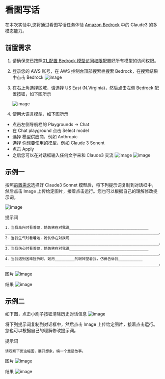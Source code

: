 # 看图写话

在本次实验中,您将通过看图写话任务体验 [Amazon Bedrock](https://aws.amazon.com/cn/bedrock/?nc1=h_ls) 中的 Claude3 的多模态能力。

## 前置需求

1. 请确保您已按照[01\_配置 Bedrock 模型访问权限](../01_前置需求/01_配置Bedrock模型访问权限.md)配置好所有模型的访问权限。
2. 登录您的 AWS 账号，在 AWS 控制台顶部搜索栏搜索 Bedrock，在搜索结果中点击 Bedrock
   ![image](../../images/07_workshop_images/01_search_bedrock.png)

3. 在右上角选择区域，请选择 US East (N.Virginia)，然后点击左侧 Bedrock 配置按钮，如下图所示

   ![image](../../images/07_workshop_images/01_bedrock_navigator.png)

4. 使用大语言模型，如下图所示

- 点击左侧导航栏的 Playgrounds -> Chat
- 在 Chat playground 点击 Select model
- 选择 模型供应商，例如 Anthropic
- 选择 你想要使用的模型，例如 Claude 3 Sonent
- 点击 Apply
- 之后您可以在对话框输入任何文字来和 Claude3 交流
  ![image](../../images/07_workshop_images/01_playground_chat_01.png)
  ![image](../../images/07_workshop_images/01_playground_chat_02.png)

## 示例一

按照[前置需求](#前置需求)选择好 Claude3 Sonnet 模型后，将下列提示词复制到对话框中，然后点击 Image 上传给定图片，接着点击运行。您也可以根据自己的理解修改提示词。

![image](../../images/07_workshop_images/image_2_text_01.png)

提示词

```
1．当我高兴时看着她，她仿佛在对我说____________________________________
______________________________________________________________________。
2．当我生气时看着她，她仿佛在对我说____________________________________
______________________________________________________________________。
3．当我伤心时看着她，她仿佛在对我说____________________________________
______________________________________________________________________。
4．当我遇到困难挫折时，她用_________的眼神望着我，仿佛告诉我___________
______________________________________________________________________。
```

图片
![image](../../images/07_workshop_images/image_2_text_02.png)

结果
![image](../../images/07_workshop_images/image_2_text_03.png)

## 示例二

如下图，点击小刷子按钮清除历史对话信息
![image](../../images/07_workshop_images/image_2_text_04.png)

将下列提示词复制到对话框中，然后点击 Image 上传给定图片，接着点击运行。您也可以根据自己的理解修改提示词。

提示词

```
请观察下面这幅图，展开想象，编一个童话故事。
```

图片
![image](../../images/07_workshop_images/image_2_text_05.png)

结果
![image](../../images/07_workshop_images/image_2_text_06.png)
